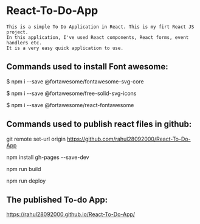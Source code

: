 # React-To-Do-App
  
    This is a simple To Do Application in React. This is my firt React JS project. 
    In this application, I've used React components, React forms, event handlers etc.
    It is a very easy quick application to use.
    
    
 ## Commands used to install Font awesome:

$ npm i --save @fortawesome/fontawesome-svg-core

$ npm i --save @fortawesome/free-solid-svg-icons

$ npm i --save @fortawesome/react-fontawesome

## Commands used to publish react files in github:

git remote set-url origin https://github.com/rahul28092000/React-To-Do-App

npm install gh-pages --save-dev

npm run build

npm run deploy

## The published To-do App:
https://rahul28092000.github.io/React-To-Do-App/
